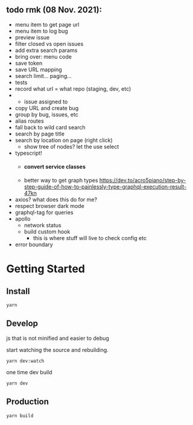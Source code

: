 ## todo rmk (08 Nov. 2021):

- menu item to get page url
- menu item to log bug
- preview issue
- filter closed vs open issues
- add extra search params
- bring over: menu code
- save token
- save URL mapping
- search limit... paging...
- tests
- record what url = what repo (staging, dev, etc)
-
  * issue assigned to
- copy URL and create bug
- group by bug, issues, etc
- alias routes
- fall back to wild card search
- search by page title
- search by location on page (right click)
  - show tree of nodes? let the use select
- typescript!
  * #### convert service classes
  * better way to get graph
    types https://dev.to/acro5piano/step-by-step-guide-of-how-to-painlessly-type-graphql-execution-result-47kn
- axios? what does this do for me?
- respect browser dark mode
- graphql-tag for queries
- apollo
  - network status
  - build custom hook
    - this is where stuff will live to check config etc
- error boundary

# Getting Started

## Install

`yarn`

## Develop

js that is not minified and easier to debug

start watching the source and rebuilding.

`yarn dev:watch`

one time dev build

`yarn dev`

## Production

`yarn build`

